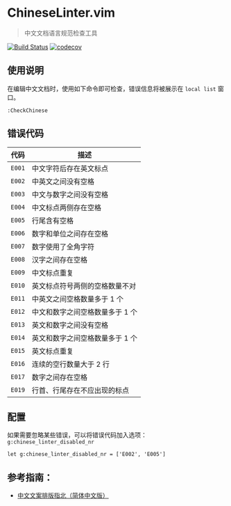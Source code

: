 # ChineseLinter.vim

> 中文文档语言规范检查工具

[![Build Status](https://travis-ci.org/wsdjeg/ChineseLinter.vim.svg?branch=master)](https://travis-ci.org/wsdjeg/ChineseLinter.vim)
[![codecov](https://codecov.io/gh/wsdjeg/ChineseLinter.vim/branch/master/graph/badge.svg)](https://codecov.io/gh/wsdjeg/ChineseLinter.vim)

## 使用说明

在编辑中文文档时，使用如下命令即可检查，错误信息将被展示在 `local list` 窗口。

```vim
:CheckChinese
```

## 错误代码

| 代码   | 描述                            |
| ------ | ------------------------------- |
| `E001` | 中文字符后存在英文标点          |
| `E002` | 中英文之间没有空格              |
| `E003` | 中文与数字之间没有空格          |
| `E004` | 中文标点两侧存在空格            |
| `E005` | 行尾含有空格                    |
| `E006` | 数字和单位之间存在空格          |
| `E007` | 数字使用了全角字符              |
| `E008` | 汉字之间存在空格                |
| `E009` | 中文标点重复                    |
| `E010` | 英文标点符号两侧的空格数量不对  |
| `E011` | 中英文之间空格数量多于 1 个     |
| `E012` | 中文和数字之间空格数量多于 1 个 |
| `E013` | 英文和数字之间没有空格          |
| `E014` | 英文和数字之间空格数量多于 1 个 |
| `E015` | 英文标点重复                    |
| `E016` | 连续的空行数量大于 2 行         |
| `E017` | 数字之间存在空格                |
| `E019` | 行首、行尾存在不应出现的标点    |

## 配置

如果需要忽略某些错误，可以将错误代码加入选项：`g:chinese_linter_disabled_nr`

```vim
let g:chinese_linter_disabled_nr = ['E002', 'E005']
```

## 参考指南：

- [中文文案排版指北（简体中文版）](https://github.com/mzlogin/chinese-copywriting-guidelines)
